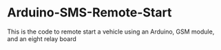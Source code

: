 # Arduino-SMS-Remote-Start
This is the code to remote start a vehicle using an Arduino, GSM module, and an eight relay board
